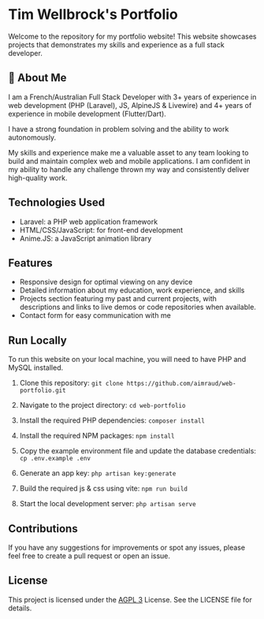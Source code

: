# Tim Wellbrock's Portfolio

Welcome to the repository for my portfolio website! 
This website showcases projects that demonstrates my skills and experience as a full stack developer.


## 🚀 About Me
I am a French/Australian Full Stack Developer with 3+ years of experience in web development (PHP (Laravel), JS, AlpineJS & Livewire) and 4+ years of experience in mobile development (Flutter/Dart).

I have a strong foundation in problem solving and the ability to work autonomously. 

My skills and experience make me a valuable asset to any team looking to build and maintain complex web and mobile applications. I am confident in my ability to handle any challenge thrown my way and consistently deliver high-quality work.


## Technologies Used
- Laravel: a PHP web application framework
- HTML/CSS/JavaScript: for front-end development
- Anime.JS: a JavaScript animation library


## Features

- Responsive design for optimal viewing on any device
- Detailed information about my education, work experience, and skills
- Projects section featuring my past and current projects, with descriptions and links to live demos or code repositories when available.
- Contact form for easy communication with me


## Run Locally

To run this website on your local machine, you will need to have PHP and MySQL installed.

1. Clone this repository: ```git clone https://github.com/aimraud/web-portfolio.git```

2. Navigate to the project directory: ```cd web-portfolio```

3. Install the required PHP dependencies: ```composer install```

4. Install the required NPM packages: ```npm install```

5. Copy the example environment file and update the database credentials: ```cp .env.example .env```

6. Generate an app key: ```php artisan key:generate```

7. Build the required js & css using vite: ```npm run build```

8. Start the local development server: ```php artisan serve```


## Contributions

If you have any suggestions for improvements or spot any issues, please feel free to create a pull request or open an issue.


## License
This project is licensed under the [AGPL 3](https://www.gnu.org/licenses/agpl-3.0.en.html) License. See the LICENSE file for details.



